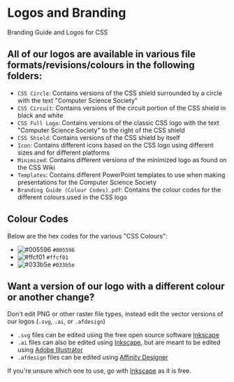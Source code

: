 # Logos and Branding
Branding Guide and Logos for CSS

## All of our logos are available in various file formats/revisions/colours in the following folders:
- `CSS Circle`: Contains versions of the CSS shield surrounded by a circle with the text "Computer Science Society"  
- `CSS Circuit`: Contains versions of the circuit portion of the CSS shield in black and white  
- `CSS Full Logo`: Contains versions of the classic CSS logo with the text "Computer Science Society" to the right of the CSS shield  
- `CSS Shield`: Contains versions of the CSS shield by itself  
- `Icon`: Contains different icons based on the CSS logo using different sizes and for different platforms  
- `Minimized`: Contains different versions of the minimized logo as found on the CSS Wiki  
- `Templates`: Contains different PowerPoint templates to use when making presentations for the Computer Science Society  
- `Branding Guide (Colour Codes).pdf`: Contains the colour codes for the different colours used in the CSS logo  

## Colour Codes
Below are the hex codes for the various "CSS Colours":  
- ![#005596](https://via.placeholder.com/15/005596/000000?text=+) `#005596`
- ![#ffcf01](https://via.placeholder.com/15/ffcf01/000000?text=+) `#ffcf01`
- ![#033b5e](https://via.placeholder.com/15/033b5e/000000?text=+) `#033b5e`

## Want a version of our logo with a different colour or another change?
Don't edit PNG or other raster file types, instead edit the vector versions of our logos (`.svg`, `.ai`, or `.afdesign`)  
- `.svg` files can be edited using the free open source software [Inkscape](https://inkscape.org/)
- `.ai` files can also be edited using [Inkscape](https://inkscape.org/), but are meant to be edited using [Adobe Illustrator](https://www.adobe.com/products/illustrator.html)
- `.afdesign` files can be edited using [Affinity Designer](https://affinity.serif.com/en-gb/designer/)  

If you're unsure which one to use, go with [Inkscape](https://inkscape.org/) as it is free.
